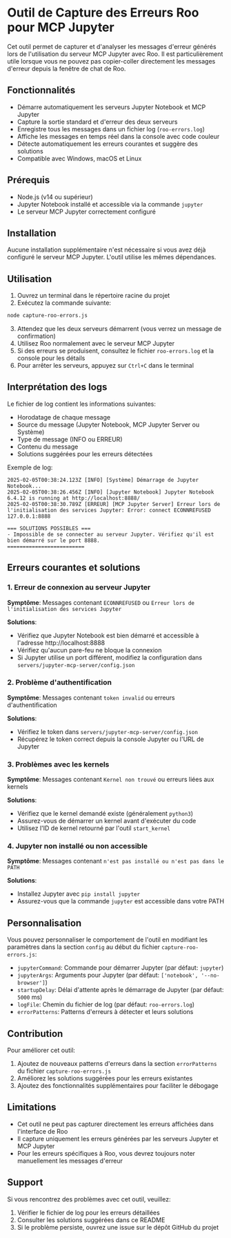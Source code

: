 # Outil de Capture des Erreurs Roo pour MCP Jupyter

Cet outil permet de capturer et d'analyser les messages d'erreur générés lors de l'utilisation du serveur MCP Jupyter avec Roo. Il est particulièrement utile lorsque vous ne pouvez pas copier-coller directement les messages d'erreur depuis la fenêtre de chat de Roo.

## Fonctionnalités

- Démarre automatiquement les serveurs Jupyter Notebook et MCP Jupyter
- Capture la sortie standard et d'erreur des deux serveurs
- Enregistre tous les messages dans un fichier log (`roo-errors.log`)
- Affiche les messages en temps réel dans la console avec code couleur
- Détecte automatiquement les erreurs courantes et suggère des solutions
- Compatible avec Windows, macOS et Linux

## Prérequis

- Node.js (v14 ou supérieur)
- Jupyter Notebook installé et accessible via la commande `jupyter`
- Le serveur MCP Jupyter correctement configuré

## Installation

Aucune installation supplémentaire n'est nécessaire si vous avez déjà configuré le serveur MCP Jupyter. L'outil utilise les mêmes dépendances.

## Utilisation

1. Ouvrez un terminal dans le répertoire racine du projet
2. Exécutez la commande suivante:

```bash
node capture-roo-errors.js
```

3. Attendez que les deux serveurs démarrent (vous verrez un message de confirmation)
4. Utilisez Roo normalement avec le serveur MCP Jupyter
5. Si des erreurs se produisent, consultez le fichier `roo-errors.log` et la console pour les détails
6. Pour arrêter les serveurs, appuyez sur `Ctrl+C` dans le terminal

## Interprétation des logs

Le fichier de log contient les informations suivantes:

- Horodatage de chaque message
- Source du message (Jupyter Notebook, MCP Jupyter Server ou Système)
- Type de message (INFO ou ERREUR)
- Contenu du message
- Solutions suggérées pour les erreurs détectées

Exemple de log:
```
2025-02-05T00:38:24.123Z [INFO] [Système] Démarrage de Jupyter Notebook...
2025-02-05T00:38:26.456Z [INFO] [Jupyter Notebook] Jupyter Notebook 6.4.12 is running at http://localhost:8888/
2025-02-05T00:38:30.789Z [ERREUR] [MCP Jupyter Server] Erreur lors de l'initialisation des services Jupyter: Error: connect ECONNREFUSED 127.0.0.1:8888

=== SOLUTIONS POSSIBLES ===
- Impossible de se connecter au serveur Jupyter. Vérifiez qu'il est bien démarré sur le port 8888.
=========================
```

## Erreurs courantes et solutions

### 1. Erreur de connexion au serveur Jupyter

**Symptôme**: Messages contenant `ECONNREFUSED` ou `Erreur lors de l'initialisation des services Jupyter`

**Solutions**:
- Vérifiez que Jupyter Notebook est bien démarré et accessible à l'adresse http://localhost:8888
- Vérifiez qu'aucun pare-feu ne bloque la connexion
- Si Jupyter utilise un port différent, modifiez la configuration dans `servers/jupyter-mcp-server/config.json`

### 2. Problème d'authentification

**Symptôme**: Messages contenant `token invalid` ou erreurs d'authentification

**Solutions**:
- Vérifiez le token dans `servers/jupyter-mcp-server/config.json`
- Récupérez le token correct depuis la console Jupyter ou l'URL de Jupyter

### 3. Problèmes avec les kernels

**Symptôme**: Messages contenant `Kernel non trouvé` ou erreurs liées aux kernels

**Solutions**:
- Vérifiez que le kernel demandé existe (généralement `python3`)
- Assurez-vous de démarrer un kernel avant d'exécuter du code
- Utilisez l'ID de kernel retourné par l'outil `start_kernel`

### 4. Jupyter non installé ou non accessible

**Symptôme**: Messages contenant `n'est pas installé ou n'est pas dans le PATH`

**Solutions**:
- Installez Jupyter avec `pip install jupyter`
- Assurez-vous que la commande `jupyter` est accessible dans votre PATH

## Personnalisation

Vous pouvez personnaliser le comportement de l'outil en modifiant les paramètres dans la section `config` au début du fichier `capture-roo-errors.js`:

- `jupyterCommand`: Commande pour démarrer Jupyter (par défaut: `jupyter`)
- `jupyterArgs`: Arguments pour Jupyter (par défaut: `['notebook', '--no-browser']`)
- `startupDelay`: Délai d'attente après le démarrage de Jupyter (par défaut: `5000` ms)
- `logFile`: Chemin du fichier de log (par défaut: `roo-errors.log`)
- `errorPatterns`: Patterns d'erreurs à détecter et leurs solutions

## Contribution

Pour améliorer cet outil:

1. Ajoutez de nouveaux patterns d'erreurs dans la section `errorPatterns` du fichier `capture-roo-errors.js`
2. Améliorez les solutions suggérées pour les erreurs existantes
3. Ajoutez des fonctionnalités supplémentaires pour faciliter le débogage

## Limitations

- Cet outil ne peut pas capturer directement les erreurs affichées dans l'interface de Roo
- Il capture uniquement les erreurs générées par les serveurs Jupyter et MCP Jupyter
- Pour les erreurs spécifiques à Roo, vous devrez toujours noter manuellement les messages d'erreur

## Support

Si vous rencontrez des problèmes avec cet outil, veuillez:

1. Vérifier le fichier de log pour les erreurs détaillées
2. Consulter les solutions suggérées dans ce README
3. Si le problème persiste, ouvrez une issue sur le dépôt GitHub du projet
